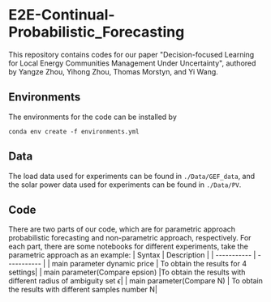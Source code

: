 # E2E-Continual-Probabilistic_Forecasting

This repository contains codes for our paper "Decision-focused Learning for Local Energy Communities Management Under Uncertainty", authored by Yangze Zhou, Yihong Zhou, Thomas Morstyn, and Yi Wang.

## Environments
The environments for the code can be installed by
```
conda env create -f environments.yml
```

## Data
The load data used for experiments can be found in ```./Data/GEF_data```, and the solar power data used for experiments can be found in ```./Data/PV```.

## Code
There are two parts of our code, which are for parametric approach probabilistic forecasting and non-parametric approach, respectively.
For each part, there are some notebooks for different experiments, take the parametric approach as an example:
| Syntax      | Description |
| ----------- | ----------- |
| main parameter dynamic price      | To obtain the results for 4 settings|
| main parameter(Compare epsion)    |To obtain the results with different radius of ambiguity set $\epsilon$|
| main parameter(Compare N)    | To obtain the results with different samples number N|



